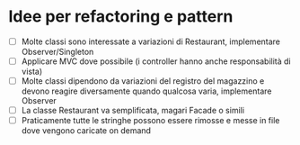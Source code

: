 # Idee per refactoring e pattern

- [ ] Molte classi sono interessate a variazioni di Restaurant, implementare Observer/Singleton
- [ ] Applicare MVC dove possibile (i controller hanno anche responsabilità di vista)
- [ ] Molte classi dipendono da variazioni del registro del magazzino e devono reagire diversamente
quando qualcosa varia, implementare Observer
- [ ] La classe Restaurant va semplificata, magari Facade o simili
- [ ] Praticamente tutte le stringhe possono essere rimosse e messe in file dove vengono
caricate on demand